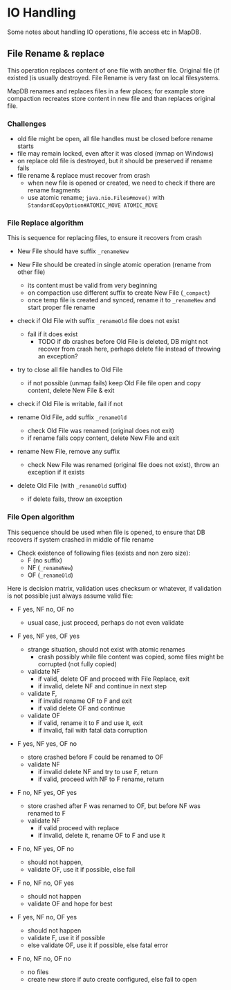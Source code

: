 IO Handling
====================

Some notes about handling IO operations, file access etc in MapDB.

File Rename & replace
------------------------

This operation replaces content of one file with another file. Original file (if existed )is usually destroyed.
File Rename is very fast on local filesystems. 

MapDB renames and replaces files in a few places; for example store compaction recreates store content in new file and than replaces original file. 


### Challenges

* old file might be open, all file handles must be closed before rename starts
* file may remain locked, even after it was closed (mmap on Windows)
* on replace old file is destroyed, but it should be preserved if rename fails
* file rename & replace must recover from crash
    * when new file is opened or created, we need to check if there are rename fragments
    * use atomic rename;  `java.nio.Files#move()` with `StandardCopyOption#ATOMIC_MOVE ATOMIC_MOVE` 



### File Replace algorithm

This is sequence for replacing files, to ensure it recovers from crash

* New File should have suffix `_renameNew`

* New File should be created in single atomic operation (rename from other file)
    * its content must be  valid from very beginning
    * on compaction use different suffix to create New File (`_compact`)
    * once temp file is created and synced, rename it to `_renameNew` and start proper file rename  

    
* check if Old File with suffix `_renameOld` file does not exist
    * fail if it does exist
        * TODO if db crashes before Old File is deleted, DB might not recover from crash here, perhaps delete file instead of throwing an exception?     
* try to close all file handles to Old File
    * if not possible (unmap fails) keep Old File file open and copy content, delete New File & exit
       
* check if Old File is writable, fail if not
* rename Old File, add suffix `_renameOld`
    * check Old File was renamed (original does not exit)
    * if rename fails copy content, delete New File and exit
* rename New File, remove any suffix
    * check New File was renamed (original file does not exist), throw an exception if it exists
* delete Old File (with `_renameOld` suffix)    
    * if delete fails, throw an exception
    
### File Open algorithm

This sequence should be used when file is opened, to ensure that DB recovers if system crashed in middle of file rename

* Check existence of following files (exists and non zero size):
    * F (no suffix)
    * NF (`_renameNew`)
    * OF (`_renameOld`)
    
Here is decision matrix, validation uses checksum or whatever, if validation is not possible just always assume valid file:


* F yes, NF no, OF no
     * usual case, just proceed, perhaps do not even validate
     
* F yes, NF yes, OF yes
    * strange situation, should not exist with atomic renames
        * crash possibly while file content was copied, some files might be corrupted (not fully copied)
    * validate NF
        * if valid, delete OF and proceed with File Replace, exit
        * if invalid, delete NF and continue in next step
    * validate F, 
        * if invalid rename OF to F and exit
        * if valid delete OF and continue
    * validate OF
        * if valid, rename it to F and use it, exit
        * if invalid, fail with fatal data corruption
        
* F yes, NF yes, OF no
    * store crashed before F could be renamed to OF
    * validate NF
        * if invalid delete NF and try to use F, return
        * if valid, proceed with NF to F rename, return

* F no, NF yes, OF yes
    * store crashed after F was renamed to OF, but before NF was renamed to F
    * validate NF
        * if valid proceed with replace
        * if invalid, delete it, rename OF to F and use it
        
* F no, NF yes, OF no
    * should not happen, 
    * validate OF, use it if possible, else fail
    
* F no, NF no, OF yes
    * should not happen
    * validate OF and hope for best
    
* F yes, NF no, OF yes
    * should not happen
    * validate F, use it if possible
    * else validate OF, use it if possible, else fatal error                   

* F no, NF no, OF no
    * no files
    * create new store if auto create configured, else fail to open